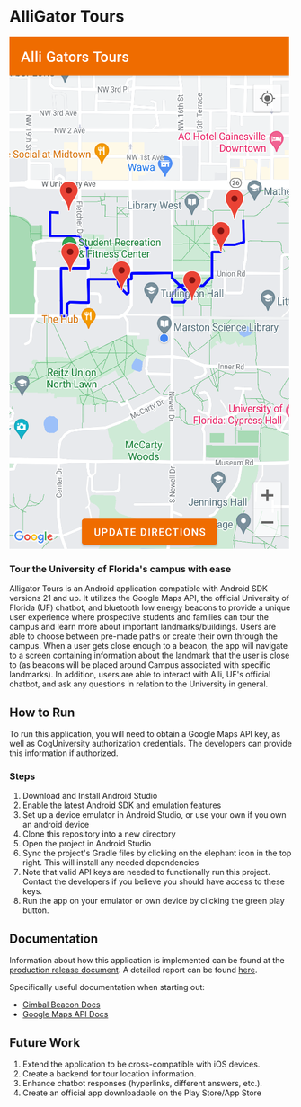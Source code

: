 # AlliGator Tours

![Tour Map](https://github.com/ChrisCJFern/AlliGators/blob/main/pictures/map.png)

### Tour the University of Florida's campus with ease 

Alligator Tours is an Android application compatible with Android SDK versions 21 and up. It utilizes the Google Maps API, the official University of Florida (UF) chatbot, and bluetooth low energy beacons to provide a unique user experience where prospective students and families can tour the campus and learn more about important landmarks/buildings. Users are able to choose between pre-made paths or create their own through the campus. When a user gets close enough to a beacon, the app will navigate to a screen containing information about the landmark that the user is close to (as beacons will be placed around Campus associated with specific landmarks). In addition, users are able to interact with Alli, UF's official chatbot, and ask any questions in relation to the University in general.

## How to Run
To run this application, you will need to obtain a Google Maps API key, as well as CogUniversity authorization credentials. The developers can provide this information if authorized.
### Steps
<ol>
<li>Download and Install Android Studio</li>
<li>Enable the latest Android SDK and emulation features</li>
<li>Set up a device emulator in Android Studio, or use your own if you own an android device</li>
<li>Clone this repository into a new directory</li>
<li>Open the project in Android Studio</li>
<li>Sync the project's Gradle files by clicking on the elephant icon in the top right. This will install any needed dependencies</li>
<li>Note that valid API keys are needed to functionally run this project. Contact the developers if you believe you should have access to these keys.</li>
<li>Run the app on your emulator or own device by clicking the green play button.</li>
</ol>

## Documentation 

Information about how this application is implemented can be found at the [production release document](https://github.com/ChrisCJFern/AlliGators/blob/main/documentation/productionrelease.md). A detailed report can be found [here](https://github.com/ChrisCJFern/AlliGators/blob/main/documentation/AlliGatorsFinalReport.pdf).

Specifically useful documentation when starting out:

- [Gimbal Beacon Docs](https://docs.gimbal.com/android/v4/devguide.html)
- [Google Maps API Docs](https://developers.google.com/maps/documentation)


## Future Work
<ol>
  <li>Extend the application to be cross-compatible with iOS devices.</li>
  <li>Create a backend for tour location information.</li>
  <li>Enhance chatbot responses (hyperlinks, different answers, etc.).</li>
  <li>Create an official app downloadable on the Play Store/App Store</li>
</ol>

